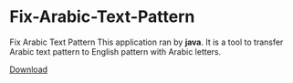 # Fix-Arabic-Text-Pattern
Fix Arabic Text Pattern
This application ran by **java**. It is a tool to transfer Arabic text pattern to English pattern with Arabic letters.

[Download](https://raw.githubusercontent.com/Anas15gh/Fix-Arabic-Text-Pattern/main/FixArabicText.jar)

